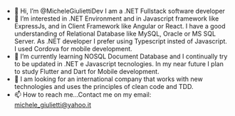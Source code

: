 - 👋 Hi, I’m @MicheleGiuliettiDev I am a .NET Fullstack software developer
- 👀 I’m interested in .NET Environment and in Javascript framework like ExpressJs,
     and in Client Framework like Angular or React. I have a good understanding of Relational Database like MySQL, Oracle or MS SQL Server.
     As .NET developer I prefer using Typescript insted of Javascript.
     I used Cordova for mobile development.
- 🌱 I’m currently learning NOSQL Document Database and I continually try to be updated in .NET e Javascript tecnologies.
      In my near future I plan to study Flutter and Dart for Mobile development.
- 💞️ I am looking for an international company that works with new technologies and uses the principles of clean code and TDD.
- 📫 How to reach me...Contact me on my email: michele_giulietti@yahoo.it

<!---
MicheleGiuliettiDev/MicheleGiuliettiDev is a ✨ special ✨ repository because its `README.md` (this file) appears on your GitHub profile.
You can click the Preview link to take a look at your changes.
--->
